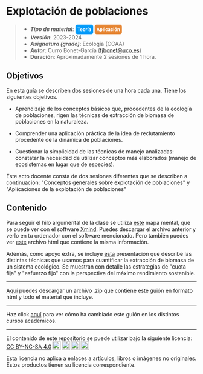 # Explotación de poblaciones

> + **_Tipo de material_**: <span style="display: inline-block; font-size: 12px; color: white; background-color: #029BF9; border-radius: 5px; padding: 5px; font-weight: bold;"> Teoría</span> <span style="display: inline-block; font-size: 12px; color: white; background-color: #E68532; border-radius: 5px; padding: 5px; font-weight: bold;"> Aplicación</span>
> + **_Versión_**: 2023-2024
> + **_Asignatura (grado)_**: Ecología (CCAA)
> + **_Autor_**: Curro Bonet-García (fjbonet@uco.es)
> + **Duración**: Aproximadamente 2 sesiones de 1 hora.



## Objetivos 

En esta guía se describen dos sesiones de una hora cada una. Tiene los siguientes objetivos. 

 + Aprendizaje de los conceptos básicos que, procedentes de la ecología de poblaciones, rigen las técnicas de extracción de biomasa de poblaciones en la naturaleza. 

 + Comprender una aplicación práctica de la idea de reclutamiento procedente de la dinámica de poblaciones.

 + Cuestionar la simplicidad de las técnicas de manejo analizadas: constatar la necesidad de utilizar conceptos más elaborados (manejo de ecosistemas en lugar que de especies).

   

Este acto docente consta de dos sesiones diferentes que se describen a continuación: "Conceptos generales sobre explotación de poblaciones" y "Aplicaciones de la explotación de poblaciones"



## Contenido

Para seguir el hilo argumental de la clase se utiliza [este](https://github.com/aprendiendo-cosas/Te_poblaciones_explotacion_ecologia_ccaa/raw/2023_2024/presentacion/explotacion_poblaciones.xmind) mapa mental, que se puede ver con el software [Xmind](https://www.xmind.net/). Puedes descargar el archivo anterior y verlo en tu ordenador con el software mencionado. Pero también puedes ver [este](https://rawcdn.githack.com/aprendiendo-cosas/Te_poblaciones_explotacion_ecologia_ccaa/2023_2024/presentacion/explotacion_poblaciones.html) archivo html que contiene la misma información.

Además, como apoyo extra, se incluye [esta](https://github.com/aprendiendo-cosas/Te_poblaciones_explotacion_ecologia_ccaa/2023_2024/refs/heads/main/presentacion/graficas_explotacion.pptx) presentación que describe las distintas técnicas que usamos para cuantificar la extracción de biomasa de un sistema ecológico. Se muestran con detalle las estrategias de "cuota fija" y "esfuerzo fijo" con la perspectiva del máximo rendimiento sostenible.








****

[Aquí](https://github.com/aprendiendo-cosas/P_plan_practicas_ccaa/archive/refs/tags/2024_2025.zip) puedes descargar un archivo .zip que contiene este guión en formato html y todo el material que incluye.

****

Haz click [aquí](https://github.com/aprendiendo-cosas/Te_intro_asignatura_ecologia_ccaa/releases) para ver cómo ha cambiado este guión en los distintos cursos académicos.

****

 <p xmlns:cc="http://creativecommons.org/ns#" >El contenido de este repositorio se puede utilizar bajo la siguiente licencia:  <a  href="https://creativecommons.org/licenses/by-nc-sa/4.0/?ref=chooser-v1"  target="_blank" rel="license noopener noreferrer"  style="display:inline-block;">CC BY-NC-SA 4.0<img  style="height:22px!important;margin-left:3px;vertical-align:text-bottom;"   src="https://mirrors.creativecommons.org/presskit/icons/cc.svg?ref=chooser-v1"  alt=""><img  style="height:22px!important;margin-left:3px;vertical-align:text-bottom;"   src="https://mirrors.creativecommons.org/presskit/icons/by.svg?ref=chooser-v1"  alt=""><img  style="height:22px!important;margin-left:3px;vertical-align:text-bottom;"   src="https://mirrors.creativecommons.org/presskit/icons/nc.svg?ref=chooser-v1"  alt=""><img  style="height:22px!important;margin-left:3px;vertical-align:text-bottom;"   src="https://mirrors.creativecommons.org/presskit/icons/sa.svg?ref=chooser-v1"  alt=""></a></p> 

<p>Esta licencia no aplica a enlaces a artículos, libros o imágenes no originales. Estos productos tienen su licencia correspondiente.</p>



